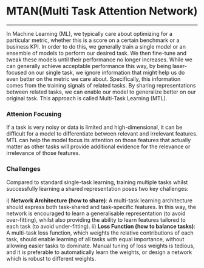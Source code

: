# MTAN(Multi Task Attention Network) #
---

In Machine Learning (ML), we typically care about optimizing for a particular metric, whether this is a score on a certain benchmark or a business KPI. In order to do this, we generally train a single model or an ensemble of models to perform our desired task. We then fine-tune and tweak these models until their performance no longer increases. While we can generally achieve acceptable performance this way, by being laser-focused on our single task, we ignore information that might help us do even better on the metric we care about. Specifically, this information comes from the training signals of related tasks. By sharing representations between related tasks, we can enable our model to generalize better on our original task. This approach is called Multi-Task Learning (MTL).

### Attenion Focusing ###

If a task is very noisy or data is limited and high-dimensional, it can be difficult for a model to differentiate between relevant and irrelevant features. MTL can help the model focus its attention on those features that actually matter as other tasks will provide additional evidence for the relevance or irrelevance of those features.

### Challenges ###

Compared to standard single-task learning, training multiple tasks whilst successfully learning a shared representation poses two key challenges:

i) **Network Architecture (how to share)**: A multi-task learning architecture should express both task-shared and task-specific features. In this way, the network is encouraged to learn a generalisable representation (to avoid over-fitting), whilst also providing the ability to learn features tailored to each task (to avoid under-fitting).
ii) **Loss Function (how to balance tasks)**: A multi-task loss function, which weights the relative contributions of each task, should enable learning of all tasks with equal importance, without allowing easier tasks to dominate. Manual tuning of loss weights is tedious, and it is preferable to automatically learn the weights, or design a network which is robust to different weights.